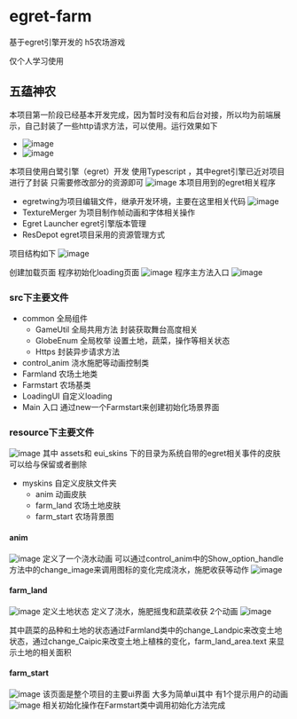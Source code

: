 # egret-farm
基于egret引擎开发的 h5农场游戏

仅个人学习使用

## 五蕴神农
本项目第一阶段已经基本开发完成，因为暂时没有和后台对接，所以均为前端展示，自己封装了一些http请求方法，可以使用。运行效果如下


- ![image](https://github.com/czkm/egret-farm/blob/master/imgloader/img1.png)
- ![image](https://github.com/czkm/egret-farm/blob/master/imgloader/img2.png)

本项目使用白鹭引擎（egret）开发 使用Typescript ，其中egret引擎已近对项目进行了封装 只需要修改部分的资源即可
![image](https://github.com/czkm/egret-farm/blob/master/imgloader/img3.png)
本项目用到的egret相关程序 
- egretwing为项目编辑文件，继承开发环境，主要在这里相关代码
![image](https://github.com/czkm/egret-farm/blob/master/imgloader/img4.png)
- TextureMerger 为项目制作帧动画和字体相关操作
- Egret Launcher egret引擎版本管理
- ResDepot egret项目采用的资源管理方式

项目结构如下
![image](https://github.com/czkm/egret-farm/blob/master/imgloader/img5.png)


创建加载页面  程序初始化loading页面
![image](https://github.com/czkm/egret-farm/blob/master/imgloader/img6.png)
程序主方法入口
![image](https://github.com/czkm/egret-farm/blob/master/imgloader/img7.png)
### src下主要文件
- common 全局组件
	- GameUtil 全局共用方法 封装获取舞台高度相关
	- GlobeEnum 全局枚举 设置土地，蔬菜，操作等相关状态
	- Https 封装异步请求方法
- control_anim 浇水施肥等动画控制类
- Farmland 农场土地类
- Farmstart 农场基类 
- LoadingUI 自定义loading
- Main 入口 通过new一个Farmstart来创建初始化场景界面


### resource下主要文件
![image](https://github.com/czkm/egret-farm/blob/master/imgloader/img8.png)
其中 assets和 eui_skins 下的目录为系统自带的egret相关事件的皮肤 可以给与保留或者删除

- myskins 自定义皮肤文件夹
	- anim 动画皮肤
	- farm_land 农场土地皮肤
	- farm_start 农场背景图


#### anim
![image](https://github.com/czkm/egret-farm/blob/master/imgloader/img9.png)
定义了一个浇水动画 
可以通过control_anim中的Show_option_handle方法中的change_image来调用图标的变化完成浇水，施肥收获等动作
![image](https://github.com/czkm/egret-farm/blob/master/imgloader/img10.png)

#### farm_land 
![image](https://github.com/czkm/egret-farm/blob/master/imgloader/img11.png)
定义土地状态 定义了浇水，施肥摇曳和蔬菜收获 2个动画
![image](https://github.com/czkm/egret-farm/blob/master/imgloader/img12.png)

其中蔬菜的品种和土地的状态通过Farmland类中的change_Landpic来改变土地状态，通过change_Caipic来改变土地上植株的变化，farm_land_area.text 来显示土地的相关面积
 
#### farm_start 
![image](https://github.com/czkm/egret-farm/blob/master/imgloader/img13.png)
该页面是整个项目的主要ui界面  大多为简单ui其中  有1个提示用户的动画
![image](https://github.com/czkm/egret-farm/blob/master/imgloader/img14.png)
相关初始化操作在Farmstart类中调用初始化方法完成

